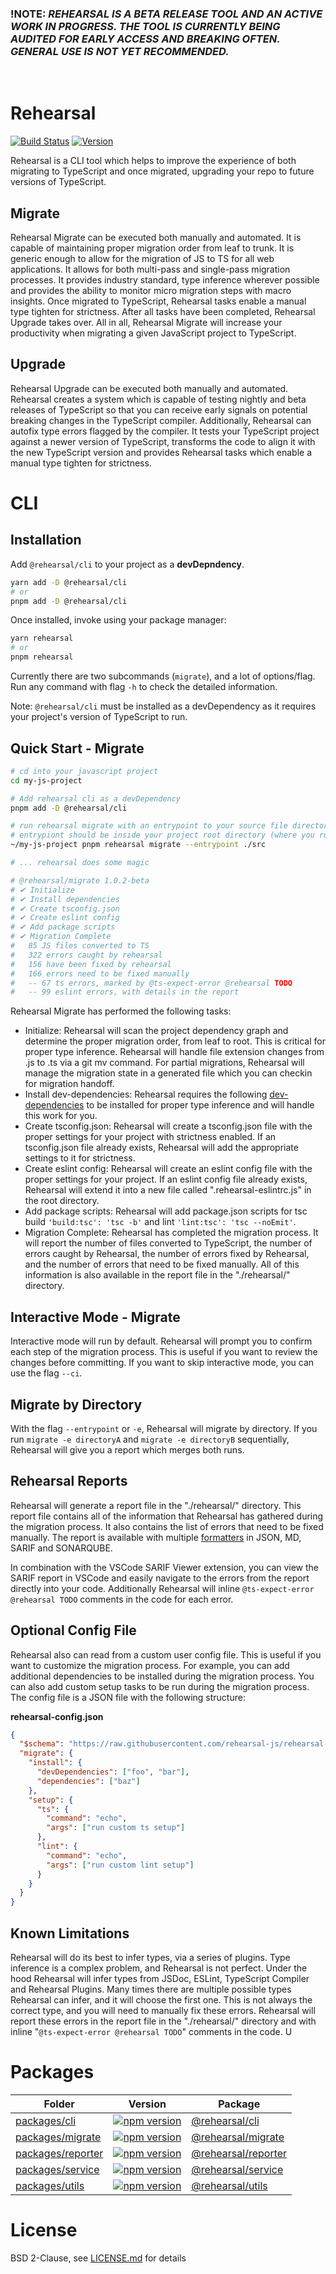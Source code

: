 ### **!NOTE:** _REHEARSAL IS A BETA RELEASE TOOL AND AN ACTIVE WORK IN PROGRESS. THE TOOL IS CURRENTLY BEING AUDITED FOR EARLY ACCESS AND BREAKING OFTEN. GENERAL USE IS NOT YET RECOMMENDED._

<br/>

# Rehearsal

[![Build Status](https://github.com/rehearsal-js/rehearsal-js/workflows/CI/badge.svg)](https://github.com/rehearsal-js/rehearsal-js/actions?workflow=CI)
[![Version](https://img.shields.io/npm/v/@rehearsal/cli.svg)](https://www.npmjs.com/package/@rehearsal/cli)

Rehearsal is a CLI tool which helps to improve the experience of both migrating to TypeScript and once migrated, upgrading your repo to future versions of TypeScript.

## Migrate

Rehearsal Migrate can be executed both manually and automated. It is capable of maintaining proper migration order from leaf to trunk. It is generic enough to allow for the migration of JS to TS for all web applications. It allows for both multi-pass and single-pass migration processes. It provides industry standard, type inference wherever possible and provides the ability to monitor micro migration steps with macro insights. Once migrated to TypeScript, Rehearsal tasks enable a manual type tighten for strictness. After all tasks have been completed, Rehearsal Upgrade takes over. All in all, Rehearsal Migrate will increase your productivity when migrating a given JavaScript project to TypeScript.

## Upgrade

Rehearsal Upgrade can be executed both manually and automated. Rehearsal creates a system which is capable of testing nightly and beta releases of TypeScript so that you can receive early signals on potential breaking changes in the TypeScript compiler. Additionally, Rehearsal can autofix type errors flagged by the compiler. It tests your TypeScript project against a newer version of TypeScript, transforms the code to align it with the new TypeScript version and provides Rehearsal tasks which enable a manual type tighten for strictness.

# CLI

## Installation

Add `@rehearsal/cli` to your project as a **devDepndency**.

```bash
yarn add -D @rehearsal/cli
# or
pnpm add -D @rehearsal/cli
```

Once installed, invoke using your package manager:

```bash
yarn rehearsal
# or
pnpm rehearsal
```

Currently there are two subcommands (`migrate`), and a lot of options/flag. Run any command with flag `-h` to check the detailed information.

Note: `@rehearsal/cli` must be installed as a devDependency as it requires your project's version of TypeScript to run.

## Quick Start - Migrate

```bash
# cd into your javascript project
cd my-js-project

# Add rehearsal cli as a devDependency
pnpm add -D @rehearsal/cli

# run rehearsal migrate with an entrypoint to your source file directory
# entrypiont should be inside your project root directory (where you run rehearsal migrate)
~/my-js-project pnpm rehearsal migrate --entrypoint ./src

# ... rehearsal does some magic

# @rehearsal/migrate 1.0.2-beta
# ✔ Initialize
# ✔ Install dependencies
# ✔ Create tsconfig.json
# ✔ Create eslint config
# ✔ Add package scripts
# ✔ Migration Complete
#   85 JS files converted to TS
#   322 errors caught by rehearsal
#   156 have been fixed by rehearsal
#   166 errors need to be fixed manually
#   -- 67 ts errors, marked by @ts-expect-error @rehearsal TODO
#   -- 99 eslint errors, with details in the report
```

Rehearsal Migrate has performed the following tasks:

- Initialize: Rehearsal will scan the project dependency graph and determine the proper migration order, from leaf to root. This is critical for proper type inference. Rehearsal will handle file extension changes from .js to .ts via a git mv command. For partial migrations, Rehearsal will manage the migration state in a generated file which you can checkin for migration handoff.
- Install dev-dependencies: Rehearsal requires the following [dev-dependencies](https://github.com/rehearsal-js/rehearsal-js/blob/1f1b5f9499c9a2b93999dd0da274110c184a104b/packages/cli/src/commands/migrate/tasks/dependency-install.ts#L6-L15) to be installed for proper type inference and will handle this work for you.
- Create tsconfig.json: Rehearsal will create a tsconfig.json file with the proper settings for your project with strictness enabled. If an tsconfig.json file already exists, Rehearsal will add the appropriate settings to it for strictness.
- Create eslint config: Rehearsal will create an eslint config file with the proper settings for your project. If an eslint config file already exists, Rehearsal will extend it into a new file called ".rehearsal-eslintrc.js" in the root directory.
- Add package scripts: Rehearsal will add package.json scripts for tsc build `'build:tsc': 'tsc -b'` and lint `'lint:tsc': 'tsc --noEmit'`.
- Migration Complete: Rehearsal has completed the migration process. It will report the number of files converted to TypeScript, the number of errors caught by Rehearsal, the number of errors fixed by Rehearsal, and the number of errors that need to be fixed manually. All of this information is also available in the report file in the "./rehearsal/" directory.

## Interactive Mode - Migrate

Interactive mode will run by default. Rehearsal will prompt you to confirm each step of the migration process. This is useful if you want to review the changes before committing. If you want to skip interactive mode, you can use the flag `--ci`.

## Migrate by Directory

With the flag `--entrypoint` or `-e`, Rehearsal will migrate by directory. If you run `migrate -e directoryA` and `migrate -e directoryB` sequentially, Rehearsal will give you a report which merges both runs.

## Rehearsal Reports

Rehearsal will generate a report file in the "./rehearsal/" directory. This report file contains all of the information that Rehearsal has gathered during the migration process. It also contains the list of errors that need to be fixed manually. The report is available with multiple [formatters](https://github.com/rehearsal-js/rehearsal-js/tree/master/packages/reporter/src/formatters) in JSON, MD, SARIF and SONARQUBE.

In combination with the VSCode SARIF Viewer extension, you can view the SARIF report in VSCode and easily navigate to the errors from the report directly into your code. Additionally Rehearsal will inline `@ts-expect-error @rehearsal TODO` comments in the code for each error.

## Optional Config File

Rehearsal also can read from a custom user config file. This is useful if you want to customize the migration process. For example, you can add additional dependencies to be installed during the migration process. You can also add custom setup tasks to be run during the migration process. The config file is a JSON file with the following structure:

**rehearsal-config.json**

```json
{
  "$schema": "https://raw.githubusercontent.com/rehearsal-js/rehearsal-js/master/packages/cli/rehearsal-config-schema.json",
  "migrate": {
    "install": {
      "devDependencies": ["foo", "bar"],
      "dependencies": ["baz"]
    },
    "setup": {
      "ts": {
        "command": "echo",
        "args": ["run custom ts setup"]
      },
      "lint": {
        "command": "echo",
        "args": ["run custom lint setup"]
      }
    }
  }
}
```

## Known Limitations

Rehearsal will do its best to infer types, via a series of plugins. Type inference is a complex problem, and Rehearsal is not perfect. Under the hood Rehearsal will infer types from JSDoc, ESLint, TypeScript Compiler and Rehearsal Plugins. Many times there are multiple possible types Rehearsal can infer, and it will choose the first one. This is not always the correct type, and you will need to manually fix these errors. Rehearsal will report these errors in the report file in the "./rehearsal/" directory and with inline "`@ts-expect-error @rehearsal TODO`" comments in the code.
U

# Packages

| Folder                                    | Version                                                                                                              | Package                                                                  |
| ----------------------------------------- | -------------------------------------------------------------------------------------------------------------------- | ------------------------------------------------------------------------ |
| [packages/cli](./packages/cli/)           | [![npm version](https://badge.fury.io/js/@rehearsal%2Fcli.svg)](https://badge.fury.io/js/@rehearsal%2Fcli)           | [@rehearsal/cli](https://www.npmjs.com/package/@rehearsal/cli)           |
| [packages/migrate](packages/migrate/)     | [![npm version](https://badge.fury.io/js/@rehearsal%2Fmigrate.svg)](https://badge.fury.io/js/@rehearsal%2Fmigrate)   | [@rehearsal/migrate](https://www.npmjs.com/package/@rehearsal/migrate)   |
| [packages/reporter](./packages/reporter/) | [![npm version](https://badge.fury.io/js/@rehearsal%2Freporter.svg)](https://badge.fury.io/js/@rehearsal%2Freporter) | [@rehearsal/reporter](https://www.npmjs.com/package/@rehearsal/reporter) |
| [packages/service](./packages/service/)   | [![npm version](https://badge.fury.io/js/@rehearsal%2Fservice.svg)](https://badge.fury.io/js/@rehearsal%2Fservice)   | [@rehearsal/service](https://www.npmjs.com/package/@rehearsal/service)   |
| [packages/utils](./packages/utils/)       | [![npm version](https://badge.fury.io/js/@rehearsal%2Futils.svg)](https://badge.fury.io/js/@rehearsal%2Futils)       | [@rehearsal/utils](https://www.npmjs.com/package/@rehearsal/utils)       |

# License

BSD 2-Clause, see [LICENSE.md](LICENSE.md) for details
